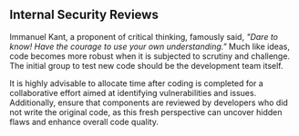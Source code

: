 ## Internal Security Reviews

Immanuel Kant, a proponent of critical thinking, famously said, *"Dare to know! Have the courage to use your own understanding."* Much like ideas, code becomes more robust when it is subjected to scrutiny and challenge. The initial group to test new code should be the development team itself.

It is highly advisable to allocate time after coding is completed for a collaborative effort aimed at identifying vulnerabilities and issues. Additionally, ensure that components are reviewed by developers who did not write the original code, as this fresh perspective can uncover hidden flaws and enhance overall code quality.